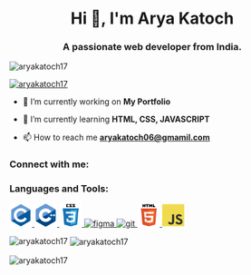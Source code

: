 <h1 align="center">Hi 👋, I'm Arya Katoch</h1>
<h3 align="center">A passionate web developer from India.</h3>

<p align="left"> <img src="https://komarev.com/ghpvc/?username=aryakatoch17&label=Profile%20views&color=0e75b6&style=flat" alt="aryakatoch17" /> </p>

<p align="left"> <a href="https://github.com/ryo-ma/github-profile-trophy"><img src="https://github-profile-trophy.vercel.app/?username=aryakatoch17" alt="aryakatoch17" /></a> </p>

- 🔭 I’m currently working on **My Portfolio**

- 🌱 I’m currently learning **HTML, CSS, JAVASCRIPT**

- 📫 How to reach me **aryakatoch06@gmamil.com**

<h3 align="left">Connect with me:</h3>
<p align="left">
</p>

<h3 align="left">Languages and Tools:</h3>
<p align="left"> <a href="https://www.cprogramming.com/" target="_blank" rel="noreferrer"> <img src="https://raw.githubusercontent.com/devicons/devicon/master/icons/c/c-original.svg" alt="c" width="40" height="40"/> </a> <a href="https://www.w3schools.com/cpp/" target="_blank" rel="noreferrer"> <img src="https://raw.githubusercontent.com/devicons/devicon/master/icons/cplusplus/cplusplus-original.svg" alt="cplusplus" width="40" height="40"/> </a> <a href="https://www.w3schools.com/css/" target="_blank" rel="noreferrer"> <img src="https://raw.githubusercontent.com/devicons/devicon/master/icons/css3/css3-original-wordmark.svg" alt="css3" width="40" height="40"/> </a> <a href="https://www.figma.com/" target="_blank" rel="noreferrer"> <img src="https://www.vectorlogo.zone/logos/figma/figma-icon.svg" alt="figma" width="40" height="40"/> </a> <a href="https://git-scm.com/" target="_blank" rel="noreferrer"> <img src="https://www.vectorlogo.zone/logos/git-scm/git-scm-icon.svg" alt="git" width="40" height="40"/> </a> <a href="https://www.w3.org/html/" target="_blank" rel="noreferrer"> <img src="https://raw.githubusercontent.com/devicons/devicon/master/icons/html5/html5-original-wordmark.svg" alt="html5" width="40" height="40"/> </a> <a href="https://developer.mozilla.org/en-US/docs/Web/JavaScript" target="_blank" rel="noreferrer"> <img src="https://raw.githubusercontent.com/devicons/devicon/master/icons/javascript/javascript-original.svg" alt="javascript" width="40" height="40"/> </a> </p>

<p><img align="left" src="https://github-readme-stats.vercel.app/api/top-langs?username=aryakatoch17&show_icons=true&locale=en&layout=compact" alt="aryakatoch17" /></p>

<p>&nbsp;<img align="center" src="https://github-readme-stats.vercel.app/api?username=aryakatoch17&show_icons=true&locale=en" alt="aryakatoch17" /></p>

<p><img align="center" src="https://github-readme-streak-stats.herokuapp.com/?user=aryakatoch17&" alt="aryakatoch17" /></p>

